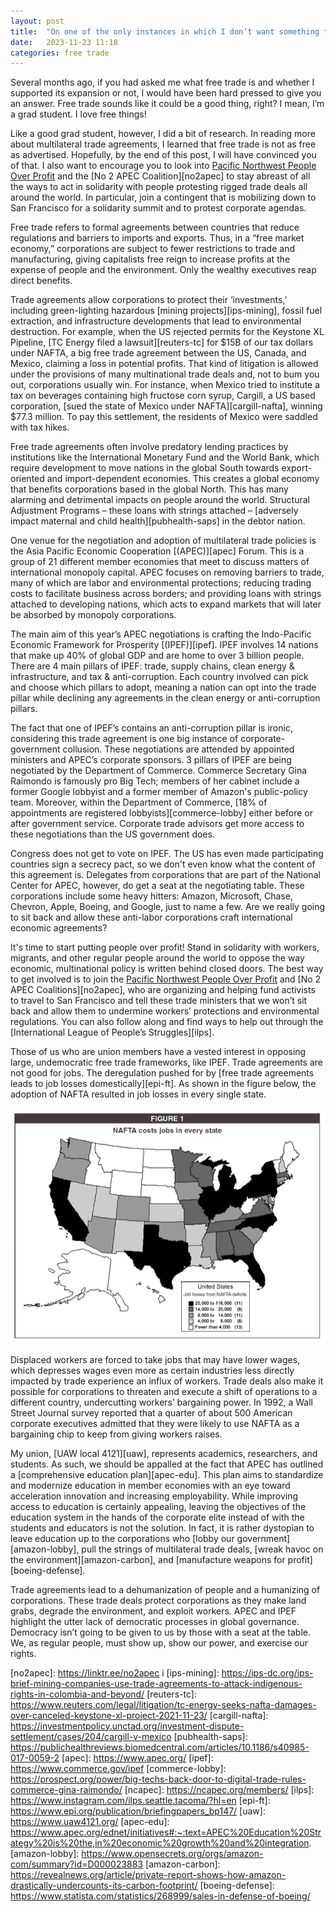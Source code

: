 ```yaml
---
layout: post
title:  "On one of the only instances in which I don’t want something that is 'free'"
date:   2023-11-23 11:18
categories: free trade
---
```


Several months ago, if you had asked me what free trade is and whether I supported its expansion or not, I would have been hard pressed to give you an answer. Free trade sounds like it could be a good thing, right? I mean, I’m a grad student. I love free things! 

Like a good grad student, however, I did a bit of research. In reading more about multilateral trade agreements, I learned that free trade is not as free as advertised. Hopefully, by the end of this post, I will have convinced you of that. I also want to encourage you to look into [Pacific Northwest People Over Profit][pnw-pop] and the [No 2 APEC Coalition][no2apec] to stay abreast of all the ways to act in solidarity with people protesting rigged trade deals all around the world. In particular, join a contingent that is mobilizing down to San Francisco for a solidarity summit and to protest corporate agendas.

Free trade refers to formal agreements between countries that reduce regulations and barriers to imports and exports. Thus, in a “free market economy,” corporations are subject to fewer restrictions to trade and manufacturing, giving capitalists free reign to increase profits at the expense of people and the environment. Only the wealthy executives reap direct benefits. 

Trade agreements allow corporations to protect their ‘investments,’ including green-lighting hazardous [mining projects][ips-mining], fossil fuel extraction, and infrastructure developments that lead to environmental destruction. For example, when the US rejected permits for the Keystone XL Pipeline, [TC Energy filed a lawsuit][reuters-tc] for $15B of our tax dollars under NAFTA, a big free trade agreement between the US, Canada, and Mexico, claiming a loss in potential profits. That kind of litigation is allowed under the provisions of many multinational trade deals and, not to bum you out, corporations usually win. For instance, when Mexico tried to institute a tax on beverages containing high fructose corn syrup, Cargill, a US based corporation, [sued the state of Mexico under NAFTA][cargill-nafta], winning $77.3 million. To pay this settlement, the residents of Mexico were saddled with tax hikes. 

Free trade agreements often involve predatory lending practices by institutions like the International Monetary Fund and the World Bank, which require development to move nations in the global South towards export-oriented and import-dependent economies. This creates a global economy that benefits corporations based in the global North. This has many alarming and detrimental impacts on people around the world. Structural Adjustment Programs – these loans with strings attached – [adversely impact maternal and child health][pubhealth-saps] in the debtor nation.

One venue for the negotiation and adoption of multilateral trade policies is the Asia Pacific Economic Cooperation [(APEC)][apec] Forum. This is a group of 21 different member economies that meet to discuss matters of international monopoly capital. APEC focuses on removing barriers to trade, many of which are labor and environmental protections; reducing trading costs to facilitate business across borders; and providing loans with strings attached to developing nations, which acts to expand markets that will later be absorbed by monopoly corporations. 

The main aim of this year’s APEC negotiations is crafting the Indo-Pacific Economic Framework for Prosperity [(IPEF)][ipef]. IPEF involves 14 nations that make up 40% of global GDP and are home to over 3 billion people. There are 4 main pillars of IPEF: trade, supply chains, clean energy & infrastructure, and tax & anti-corruption. Each country involved can pick and choose which pillars to adopt, meaning a nation can opt into the trade pillar while declining any agreements in the clean energy or anti-corruption pillars. 

The fact that one of IPEF’s contains an anti-corruption pillar is ironic, considering this trade agreement is one big instance of corporate-government collusion. These negotiations are attended by appointed ministers and APEC’s corporate sponsors. 3 pillars of IPEF are being negotiated by the Department of Commerce. Commerce Secretary Gina Raimondo is famously pro Big Tech; members of her cabinet include a former Google lobbyist and a former member of Amazon's public-policy team. Moreover, within the Department of Commerce, [18% of appointments are registered lobbyists][commerce-lobby] either before or after government service. Corporate trade advisors get more access to these negotiations than the US government does. 

Congress does not get to vote on IPEF. The US has even made participating countries sign a secrecy pact, so we don't even know what the content of this agreement is. Delegates from corporations that are part of the National Center for APEC, however, do get a seat at the negotiating table. These corporations include some heavy hitters: Amazon, Microsoft, Chase, Chevron, Apple, Boeing, and Google, just to name a few. Are we really going to sit back and allow these anti-labor corporations craft international economic agreements?

It's time to start putting people over profit! Stand in solidarity with workers, migrants, and other regular people around the world to oppose the way economic, multinational policy is written behind closed doors. The best way to get involved is to join the [Pacific Northwest People Over Profit][pnw-pop] and [No 2 APEC Coalitions][no2apec], who are organizing and helping fund activists to travel to San Francisco and tell these trade ministers that we won’t sit back and allow them to undermine workers’ protections and environmental regulations. You can also follow along and find ways to help out through the [International League of People’s Struggles][ilps].

Those of us who are union members have a vested interest in opposing large, undemocratic free trade frameworks, like IPEF. Trade agreements are not good for jobs. The deregulation pushed for by [free trade agreements leads to job losses domestically][epi-ft]. As shown in the figure below, the adoption of NAFTA resulted in job losses in every single state. 

![Job losses under NAFTA](../assets/images/nafta-job-loss.gif)

Displaced workers are forced to take jobs that may have lower wages, which depresses wages even more as certain industries less directly impacted by trade experience an influx of workers. Trade deals also make it possible for corporations to threaten and execute a shift of operations to a different country, undercutting workers’ bargaining power. In 1992, a Wall Street Journal survey reported that a quarter of about 500 American corporate executives admitted that they were likely to use NAFTA as a bargaining chip to keep from giving workers raises. 

My union, [UAW local 4121][uaw], represents academics, researchers, and students. As such, we should be appalled at the fact that APEC has outlined a [comprehensive education plan][apec-edu]. This plan aims to standardize and modernize education in member economies with an eye toward acceleration innovation and increasing employability. While improving access to education is certainly appealing, leaving the objectives of the education system in the hands of the corporate elite instead of with the students and educators is not the solution. In fact, it is rather dystopian to leave education up to the corporations who [lobby our government][amazon-lobby], pull the strings of multilateral trade deals, [wreak havoc on the environment][amazon-carbon], and [manufacture weapons for profit][boeing-defense].

Trade agreements lead to a dehumanization of people and a humanizing of corporations. These trade deals protect corporations as they make land grabs, degrade the environment, and exploit workers. APEC and IPEF highlight the utter lack of democratic processes in global governance. Democracy isn’t going to be given to us by those with a seat at the table. We, as regular people, must show up, show our power, and exercise our rights. 


[pnw-pop]: https://www.pnw-pop.com/
[no2apec]: https://linktr.ee/no2apec i
[ips-mining]: https://ips-dc.org/ips-brief-mining-companies-use-trade-agreements-to-attack-indigenous-rights-in-colombia-and-beyond/
[reuters-tc]: https://www.reuters.com/legal/litigation/tc-energy-seeks-nafta-damages-over-canceled-keystone-xl-project-2021-11-23/
[cargill-nafta]: https://investmentpolicy.unctad.org/investment-dispute-settlement/cases/204/cargill-v-mexico
[pubhealth-saps]: https://publichealthreviews.biomedcentral.com/articles/10.1186/s40985-017-0059-2
[apec]: https://www.apec.org/
[ipef]: https://www.commerce.gov/ipef
[commerce-lobby]: https://prospect.org/power/big-techs-back-door-to-digital-trade-rules-commerce-gina-raimondo/
[ncapec]: https://ncapec.org/members/
[ilps]: https://www.instagram.com/ilps.seattle.tacoma/?hl=en
[epi-ft]: https://www.epi.org/publication/briefingpapers_bp147/
[uaw]: https://www.uaw4121.org/
[apec-edu]: https://www.apec.org/ednet/initiatives#:~:text=APEC%20Education%20Strategy%20is%20the,in%20economic%20growth%20and%20integration.
[amazon-lobby]: https://www.opensecrets.org/orgs/amazon-com/summary?id=D000023883
[amazon-carbon]: https://revealnews.org/article/private-report-shows-how-amazon-drastically-undercounts-its-carbon-footprint/
[boeing-defense]: https://www.statista.com/statistics/268999/sales-in-defense-of-boeing/
